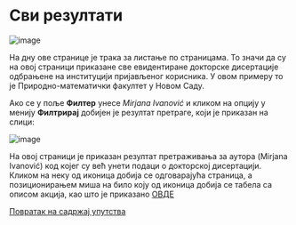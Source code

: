 # Сви резултати

![image](https://user-images.githubusercontent.com/29538544/179244843-4bab14ab-b262-4f7b-a0eb-beb569ce93cf.png)

На дну ове странице је трака за листање по страницама. То значи да су на овој страници приказане све евидентиране докторске дисертације одбрањене на институцији пријављеног корисника. У овом примеру то је Природно-математички факултет у Новом Саду. 

Ако се у поље **Филтер** унесе *Mirjana Ivanović* и  кликом на опцију у менију **Филтрирај** добијен је резултат претраге, који је приказан на слици:

![image](https://user-images.githubusercontent.com/29538544/179245162-7c1cec3c-e33b-42e0-b233-380956c27cb6.png)

На овој страници је приказан резултат претраживања за аутора (Mirjana Ivanović) код којег су већ унети подаци о докторској дисертацији. Кликом на неку од иконица добија се одговарајућа страница, а позиционирањем миша на било коју од иконица добија се табела са описом акција, као што је приказано [ОВДЕ](../prvaStrana/autori/pregledAzuriranjePodataka.md)

[Повратак на садржај упутства](../../../uputstvoDigitalnaDisertacija.md#садржај)
